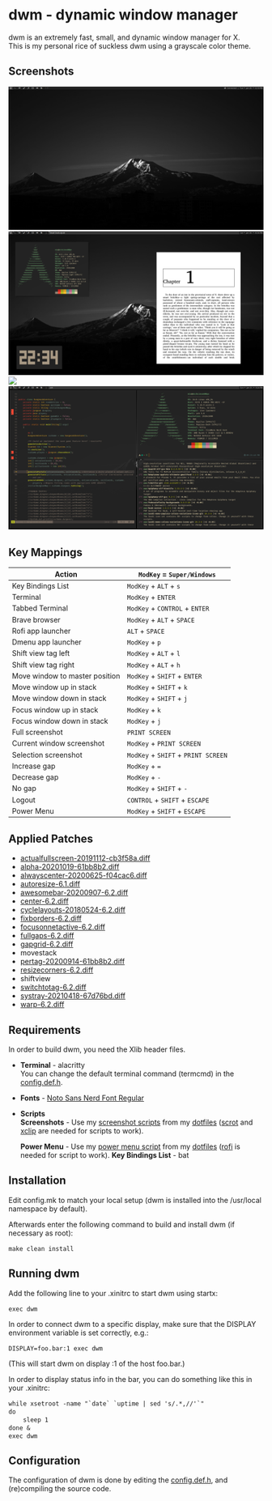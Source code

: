 dwm - dynamic window manager
============================
dwm is an extremely fast, small, and dynamic window manager for X.<br>
This is my personal rice of suckless dwm using a grayscale color theme.

Screenshots
----------
![](./Screenshots/WallpaperScreenshot.png)
![](./Screenshots/FloatingWindows-zathura.png)
![](./Screenshots/FloatingWindows-nvim-spotify-notification.png.png)
![](./Screenshots/TerminalsScreenshot1.png)

Key Mappings
------------
| Action                        | `ModKey` = `Super/Windows` |
|-------------------------------|----------------------------|
| Key Bindings List | `ModKey` + `ALT` + `s` |
| Terminal | `ModKey` + `ENTER` |
| Tabbed Terminal | `ModKey` + `CONTROL` + `ENTER` |
| Brave browser | `ModKey` + `ALT` + `SPACE` |
| Rofi app launcher | `ALT` + `SPACE` |
| Dmenu app launcher | `ModKey` + `p` |
| Shift view tag left | `ModKey` + `ALT` + `l` |
| Shift view tag right | `ModKey` + `ALT` + `h` |
| Move window to master position | `ModKey` + `SHIFT` + `ENTER` |
| Move window up in stack | `ModKey` + `SHIFT` + `k` |
| Move window down in stack | `ModKey` + `SHIFT` + `j` |
| Focus window up in stack | `ModKey` + `k` |
| Focus window down in stack | `ModKey` + `j` |
| Full screenshot | `PRINT SCREEN` |
| Current window screenshot | `ModKey` + `PRINT SCREEN` |
| Selection screenshot | `ModKey` + `SHIFT` + `PRINT SCREEN` |
| Increase gap | `ModKey` + `=` |
| Decrease gap | `ModKey` + `-` |
| No gap | `ModKey` + `SHIFT` + `-` |
| Logout | `CONTROL` + `SHIFT` + `ESCAPE` |
| Power Menu | `ModKey` + `SHIFT` + `ESCAPE` |

Applied Patches
---------------
- [actualfullscreen-20191112-cb3f58a.diff](./patches/dwm-actualfullscreen-20191112-cb3f58a.diff)
- [alpha-20201019-61bb8b2.diff](./patches/dwm-alpha-20201019-61bb8b2.diff)
- [alwayscenter-20200625-f04cac6.diff](./patches/dwm-alwayscenter-20200625-f04cac6.diff)
- [autoresize-6.1.diff](./patches/dwm-autoresize-6.1.diff)
- [awesomebar-20200907-6.2.diff](./patches/dwm-awesomebar-20200907-6.2.diff)
- [center-6.2.diff](./patches/dwm-center-6.2.diff)
- [cyclelayouts-20180524-6.2.diff](./patches/dwm-cyclelayouts-20180524-6.2.diff)
- [fixborders-6.2.diff](./patches/dwm-fixborders-6.2.diff)
- [focusonnetactive-6.2.diff](./patches/dwm-focusonnetactive-6.2.diff)
- [fullgaps-6.2.diff](./patches/dwm-fullgaps-6.2.diff)
- [gapgrid-6.2.diff](./patches/dwm-gapgrid-6.2.diff)
- movestack
- [pertag-20200914-61bb8b2.diff](./patches/dwm-pertag-20200914-61bb8b2.diff)
- [resizecorners-6.2.diff](./patches/dwm-resizecorners-6.2.diff)
- shiftview
- [switchtotag-6.2.diff](./patches/dwm-switchtotag-6.2.diff)
- [systray-20210418-67d76bd.diff](./patches/dwm-systray-20210418-67d76bd.diff)
- [warp-6.2.diff](./patches/dwm-warp-6.2.diff)

Requirements
------------
In order to build dwm, you need the Xlib header files.
- **Terminal** - alacritty<br>
   You can change the default terminal command (termcmd) in the [config.def.h](./config.def.h).
- **Fonts** - [Noto Sans Nerd Font Regular](https://github.com/ryanoasis/nerd-fonts/blob/master/patched-fonts/Noto/Sans/complete/Noto%20Sans%20Regular%20Nerd%20Font%20Complete.ttf)
- **Scripts**<br>
    **Screenshots** - Use my [screenshot scripts](https://github.com/kaykay38/dotfiles/tree/main/.config/.system) from my [dotfiles](https://github.com/kaykay38/dotfiles) ([scrot](https://github.com/resurrecting-open-source-projects/scrot) and [xclip](https://github.com/astrand/xclip) are needed for scripts to work).

    **Power Menu** - Use my [power menu script](https://github.com/kaykay38/dotfiles/tree/main/.config/.system/sysmenu) from my [dotfiles](https://github.com/kaykay38/dotfiles) ([rofi](https://github.com/davatorium/rofi) is needed for script to work).
    **Key Bindings List** - bat

Installation
------------
Edit config.mk to match your local setup (dwm is installed into
the /usr/local namespace by default).

Afterwards enter the following command to build and install dwm (if
necessary as root):

    make clean install


Running dwm
-----------
Add the following line to your .xinitrc to start dwm using startx:

    exec dwm

In order to connect dwm to a specific display, make sure that
the DISPLAY environment variable is set correctly, e.g.:

    DISPLAY=foo.bar:1 exec dwm

(This will start dwm on display :1 of the host foo.bar.)

In order to display status info in the bar, you can do something
like this in your .xinitrc:

    while xsetroot -name "`date` `uptime | sed 's/.*,//'`"
    do
    	sleep 1
    done &
    exec dwm


Configuration
-------------
The configuration of dwm is done by editing the [config.def.h](./config.def.h),
and (re)compiling the source code.
